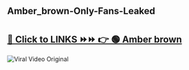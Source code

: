 
 ## Amber_brown-Only-Fans-Leaked

# <h2><a href="https://clipsfans.com/Amber_brown&ref=git">🔗 Click to LINKS ⏩⏩ 👉 🟢 Amber brown </a></h2>

<a href="https://clipsfans.com/Amber_brown&ref=git" rel="nofollow" data-target="animated-image.originalLink"><img src="https://i.ibb.co.com/xMMVF88/686577567.gif" alt="Viral Video Original" style="max-width: 100%; display: inline-block;" data-target="animated-image.originalImage"></a>
